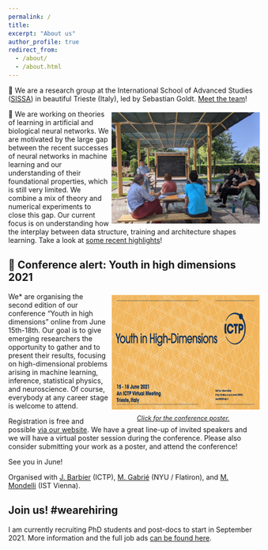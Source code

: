 ```yaml
---
permalink: /
title: 
excerpt: "About us"
author_profile: true
redirect_from: 
  - /about/
  - /about.html
---
```


👋 We are a research group at the International School of Advanced Studies
([SISSA](http://www.sissa.it)) in beautiful Trieste (Italy), led by Sebastian Goldt. <a
href="./team.html">Meet the team</a>!

<p>
<div style="float:right; text-align:center; width:300px">
<img src="images/teaching.jpg" alt="View from the office"
    title="View from the office" width="320" style="
    margin: 5px" /><br/>
<!-- <i style="font-size:90%">The view from the office.</i>-->
</div>

🔬 We are working on theories of learning in artificial and biological neural
networks. We are motivated by the large gap between the recent successes of
neural networks in machine learning and our understanding of their foundational
properties, which is still very limited. We combine a mix of theory and
numerical experiments to close this gap. Our current focus is on understanding
how the interplay between data structure, training and architecture shapes
learning. Take a look at <a href="./research.html">some recent highlights</a>! </p>

📣 Conference alert: Youth in high dimensions 2021
----

<p>
<div style="float:right; text-align:center; width:300px">
<a href="http://indico.ictp.it/event/9596/material/poster/0.pdf">
<img src="images/youth.png" alt="Youth in high dimensions 2021"
    title="View from the office" width="309" height="232" style="
    margin: 5px" /><br/>
<i style="font-size:90%">Click for the conference poster.</i></a>
</div>

We&ast; are organising the second edition of our conference “Youth in high
dimensions” online from June 15th-18th. Our goal is to give emerging researchers
the opportunity to gather and to present their results, focusing on
high-dimensional problems arising in machine learning, inference, statistical
physics, and neuroscience. Of course, everybody at any career stage is welcome
to attend.</p>

Registration is free and possible [via our
website](http://indico.ictp.it/event/9596/). We have a great line-up of invited
speakers and we will have a virtual poster session during the conference. Please
also consider submitting your work as a poster, and attend the conference!

See you in June!

Organised with [J. Barbier](https://www.linkedin.com/in/jeanbarbier/)
(ICTP), [M. Gabrié](https://marylou-gabrie.github.io/) (NYU / Flatiron), and
[M.  Mondelli](http://marcomondelli.com/) (IST Vienna).




Join us! #wearehiring
----

I am currently recruiting PhD students and post-docs to start in
September 2021. More information and the full job ads <a href="./join.html">can
be found here</a>.
